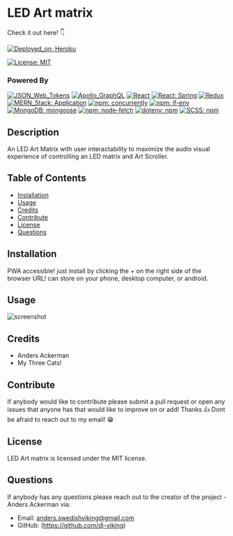 

# LED Art matrix

Check it out here! 👇

[![Deployed_on: Heroku](https://img.shields.io/badge/Deployed_on-Heroku-480087.svg)](https://led-matrices.herokuapp.com/)


[![License: MIT](https://img.shields.io/badge/License-MIT-blue.svg)](https://opensource.org/licenses/MIT)

### Powered By

 [![JSON_Web_Tokens](https://img.shields.io/badge/JSON_Web_Tokens-d9c709.svg)](https://github.com/auth0/node-jsonwebtoken) [![Apollo_GraphQL](https://img.shields.io/badge/Apollo_GraphQL-00872b.svg)](https://github.com/apollographql/apollo-server) [![React](https://img.shields.io/badge/React-008783.svg)](https://github.com/facebook/react) [![React: Spring](https://img.shields.io/badge/React-Spring-480087.svg)](https://github.com/pmndrs/react-spring) [![Redux](https://img.shields.io/badge/Redux-0f0080.svg)](https://github.com/reduxjs/redux) [![MERN_Stack: Application](https://img.shields.io/badge/MERN_Stack-Application-0000ff.svg)](https://www.mongodb.com/mern-stack) [![npm: concurrently](https://img.shields.io/badge/npm-concurrently-ff0000.svg)](https://github.com/kimmobrunfeldt/concurrently) [![npm: if-env](https://img.shields.io/badge/npm-if_env-6600ff.svg)](https://github.com/ericclemmons/if-env) [![MongoDB: mongoose](https://img.shields.io/badge/MongoDB-mongoose-d98609.svg)](https://github.com/Automattic/mongoose) [![npm: node-fetch](https://img.shields.io/badge/npm-node_fetch-008783.svg)](https://github.com/node-fetch/node-fetch) [![dotenv: npm](https://img.shields.io/badge/dotenv-npm-0f0080.svg)](https://github.com/motdotla/dotenv) [![SCSS: npm](https://img.shields.io/badge/SCSS-ff36ee.svg)](https://sass-lang.com/) 

## Description 

An LED Art Matrix with user interactability to maximize the audio visual experience of controlling an LED matrix and Art Scroller.

## Table of Contents
* [Installation](#Installation)
* [Usage](#Usage)
* [Credits](#Credits)
* [Contribute](#Contribute)
* [License](#License)
* [Questions](#Questions)

## Installation

PWA accessible! just install by clicking the + on the right side of the browser URL! can store on your phone, desktop computer, or android. 

## Usage

![screenshot](./led-matrix-gif.gif)

## Credits

* Anders Ackerman
* My Three Cats!

## Contribute

If anybody would like to contribute please submit a pull request or open any issues that anyone has that would like to improve on or add! Thanks 👍 Dont be afraid to reach out to my email! 😁

## License

LED Art matrix is licensed under the MIT license.

## Questions

If anybody has any questions please reach out to the creator of the project - Anders Ackerman via:
* Email: anders.swedishviking@gmail.com
* GitHub: (https://github.com/dj-viking)
